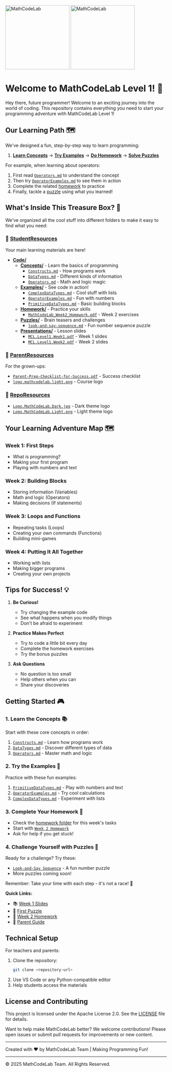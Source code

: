 <img src="../../../../CommonResources/Logo.MathCodeLab.Light.png#gh-light-mode-only" alt="MathCodeLab" width="200"/>
<img src="../../../../CommonResources/Logo.MathCodeLab.Dark.jpg#gh-dark-mode-only" alt="MathCodeLab" width="200"/>

# Welcome to MathCodeLab Level 1! 🚀

Hey there, future programmer! Welcome to an exciting journey into the world of coding. This repository contains everything you need to start your programming adventure with MathCodeLab Level 1!

## Our Learning Path 🗺️

We've designed a fun, step-by-step way to learn programming:

1. **[Learn Concepts](StudentResources/Code/Concepts/)** → **[Try Examples](StudentResources/Code/Examples/)** → **[Do Homework](StudentResources/Homework/)** → **[Solve Puzzles](StudentResources/Puzzles/)**

For example, when learning about operators:
1. First read [`Operators.md`](StudentResources/Code/Concepts/Operators.md) to understand the concept
2. Then try [`OperatorExamples.md`](StudentResources/Code/Examples/OperatorExamples.md) to see them in action
3. Complete the related [homework](StudentResources/Homework/) to practice
4. Finally, tackle a [puzzle](StudentResources/Puzzles/) using what you learned!

## What's Inside This Treasure Box? 💎

We've organized all the cool stuff into different folders to make it easy to find what you need:

### 📂 [StudentResources](StudentResources/)
Your main learning materials are here!

- **[Code/](StudentResources/Code/)**
  - **[Concepts/](StudentResources/Code/Concepts/)** - Learn the basics of programming
    - [`Constructs.md`](StudentResources/Code/Concepts/Constructs.md) - How programs work
    - [`DataTypes.md`](StudentResources/Code/Concepts/DataTypes.md) - Different kinds of information
    - [`Operators.md`](StudentResources/Code/Concepts/Operators.md) - Math and logic magic
  - **[Examples/](StudentResources/Code/Examples/)** - See code in action!
    - [`ComplexDataTypes.md`](StudentResources/Code/Examples/ComplexDataTypes.md) - Cool stuff with lists
    - [`OperatorExamples.md`](StudentResources/Code/Examples/OperatorExamples.md) - Fun with numbers
    - [`PrimitiveDataTypes.md`](StudentResources/Code/Examples/PrimitiveDataTypes.md) - Basic building blocks
  - **[Homework/](StudentResources/Homework/)** - Practice your skills
    - [`MathCodeLab_Week2_Homework.pdf`](StudentResources/Homework/MatchCodeLab_Week2_Homework.pdf) - Week 2 exercises
  - **[Puzzles/](StudentResources/Puzzles/)** - Brain teasers and challenges
    - [`look-and-say-sequence.md`](StudentResources/Puzzles/look-and-say-sequence.md) - Fun number sequence puzzle
  - **[Presentations/](StudentResources/Presentations/)** - Lesson slides
    - [`MCL.Level1.Week1.pdf`](StudentResources/Presentations/MCL.Level1.Week1.pdf) - Week 1 slides
    - [`MCL.Level1.Week2.pdf`](StudentResources/Presentations/MCL.Level1.Week2.pdf) - Week 2 slides

### 📂 [ParentResources](ParentResources/)
For the grown-ups:
- [`Parent-Prep-Checklist-for-Success.pdf`](ParentResources/Parent-Prep-Checklist-for-Success.pdf) - Success checklist
- [`logo.mathcodelab.light.png`](ParentResources/logo.mathcodelab.light.png) - Course logo

### 📂 [RepoResources](RepoResources/)
- [`Logo.MathCodeLab.Dark.jpg`](RepoResources/Logo.MathCodeLab.Dark.jpg) - Dark theme logo
- [`Logo.MathCodeLab.Light.png`](RepoResources/Logo.MathCodeLab.Light.png) - Light theme logo

## Your Learning Adventure Map 🗺️

### Week 1: First Steps
- What is programming?
- Making your first program
- Playing with numbers and text

### Week 2: Building Blocks
- Storing information (Variables)
- Math and logic (Operators)
- Making decisions (If statements)

### Week 3: Loops and Functions
- Repeating tasks (Loops)
- Creating your own commands (Functions)
- Building mini-games

### Week 4: Putting It All Together
- Working with lists
- Making bigger programs
- Creating your own projects

## Tips for Success! 💡

1. **Be Curious!**
   - Try changing the example code
   - See what happens when you modify things
   - Don't be afraid to experiment

2. **Practice Makes Perfect**
   - Try to code a little bit every day
   - Complete the homework exercises
   - Try the bonus puzzles

3. **Ask Questions**
   - No question is too small
   - Help others when you can
   - Share your discoveries

## Getting Started 🎮

### 1. Learn the Concepts 📚
Start with these core concepts in order:
1. [`Constructs.md`](StudentResources/Code/Concepts/Constructs.md) - Learn how programs work
2. [`DataTypes.md`](StudentResources/Code/Concepts/DataTypes.md) - Discover different types of data
3. [`Operators.md`](StudentResources/Code/Concepts/Operators.md) - Master math and logic

### 2. Try the Examples 🎯
Practice with these fun examples:
1. [`PrimitiveDataTypes.md`](StudentResources/Code/Examples/PrimitiveDataTypes.md) - Play with numbers and text
2. [`OperatorExamples.md`](StudentResources/Code/Examples/OperatorExamples.md) - Try cool calculations
3. [`ComplexDataTypes.md`](StudentResources/Code/Examples/ComplexDataTypes.md) - Experiment with lists

### 3. Complete Your Homework 📝
- Check the [homework folder](StudentResources/Homework/) for this week's tasks
- Start with [`Week 2 Homework`](StudentResources/Homework/MatchCodeLab_Week2_Homework.pdf)
- Ask for help if you get stuck!

### 4. Challenge Yourself with Puzzles 🧩
Ready for a challenge? Try these:
- [`Look-and-Say Sequence`](StudentResources/Puzzles/look-and-say-sequence.md) - A fun number puzzle
- More puzzles coming soon!

Remember: Take your time with each step - it's not a race! 🐢

**Quick Links:**
- 📚 [Week 1 Slides](StudentResources/Presentations/MCL.Level1.Week1.pdf)
- 🧩 [First Puzzle](StudentResources/Puzzles/look-and-say-sequence.md)
- 📝 [Week 2 Homework](StudentResources/Homework/MatchCodeLab_Week2_Homework.pdf)
- 📖 [Parent Guide](ParentResources/Parent-Prep-Checklist-for-Success.pdf)

## Technical Setup

For teachers and parents:
1. Clone the repository:
   ```sh
   git clone <repository-url>
   ```
2. Use VS Code or any Python-compatible editor
3. Help students access the materials

## License and Contributing

This project is licensed under the Apache License 2.0. See the [LICENSE](LICENSE) file for details.

Want to help make MathCodeLab better? We welcome contributions! Please open issues or submit pull requests for improvements or new content.

---

Created with ❤️ by MathCodeLab Team | Making Programming Fun!

---
© 2025 MathCodeLab Team. All Rights Reserved.